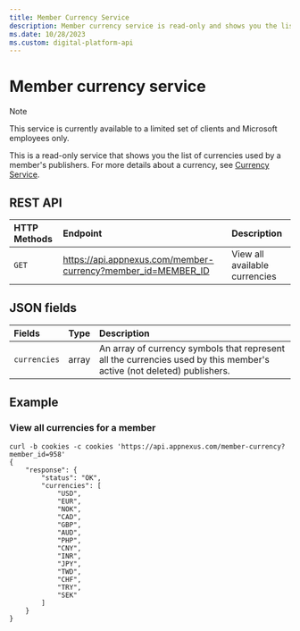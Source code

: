 ```yaml
---
title: Member Currency Service
description: Member currency service is read-only and shows you the list of currencies used by a member's publisher.
ms.date: 10/28/2023
ms.custom: digital-platform-api
---
```


# Member currency service

> [!NOTE]
> This service is currently available to a limited set of clients and Microsoft employees only.

This is a read-only service that shows you the list of currencies used by a member's publishers. For more details about a currency, see [Currency Service](./currency-service.md).

## REST API

| HTTP Methods | Endpoint | Description |
|:---|:---|:---|
| `GET` | https://api.appnexus.com/member-currency?member_id=MEMBER_ID | View all available currencies |

## JSON fields

| Fields | Type | Description |
|:---|:---|:---|
| `currencies` | array | An array of currency symbols that represent all the currencies used by this member's active (not deleted) publishers. |

## Example

### View all currencies for a member

```
curl -b cookies -c cookies 'https://api.appnexus.com/member-currency?member_id=958'
{
    "response": {
        "status": "OK",
        "currencies": [
            "USD",
            "EUR",
            "NOK",
            "CAD",
            "GBP",
            "AUD",
            "PHP",
            "CNY",
            "INR",
            "JPY",
            "TWD",
            "CHF",
            "TRY",
            "SEK"
        ]
    }
}
```
